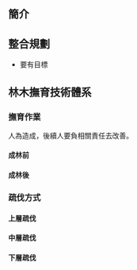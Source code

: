## 簡介

## 整合規劃

- 要有目標

## 林木撫育技術體系

### 撫育作業

人為造成，後續人要負相關責任去改善。

#### 成林前

#### 成林後

### 疏伐方式

#### 上層疏伐

#### 中層疏伐

#### 下層疏伐
